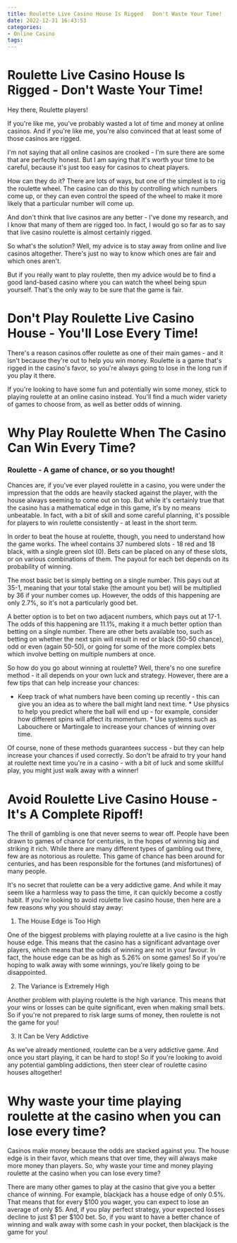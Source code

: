 ```yaml
---
title: Roulette Live Casino House Is Rigged   Don't Waste Your Time!
date: 2022-12-31 16:43:53
categories:
- Online Casino
tags:
---
```



#  Roulette Live Casino House Is Rigged - Don't Waste Your Time!

Hey there, Roulette players!

If you're like me, you've probably wasted a lot of time and money at online casinos. And if you're like me, you're also convinced that at least some of those casinos are rigged.

I'm not saying that all online casinos are crooked - I'm sure there are some that are perfectly honest. But I am saying that it's worth your time to be careful, because it's just too easy for casinos to cheat players.

How can they do it? There are lots of ways, but one of the simplest is to rig the roulette wheel. The casino can do this by controlling which numbers come up, or they can even control the speed of the wheel to make it more likely that a particular number will come up.

And don't think that live casinos are any better - I've done my research, and I know that many of them are rigged too. In fact, I would go so far as to say that live casino roulette is almost certainly rigged.

So what's the solution? Well, my advice is to stay away from online and live casinos altogether. There's just no way to know which ones are fair and which ones aren't.

But if you really want to play roulette, then my advice would be to find a good land-based casino where you can watch the wheel being spun yourself. That's the only way to be sure that the game is fair.

#  Don't Play Roulette Live Casino House - You'll Lose Every Time!

There's a reason casinos offer roulette as one of their main games - and it isn't because they're out to help you win money. Roulette is a game that's rigged in the casino's favor, so you're always going to lose in the long run if you play it there.

If you're looking to have some fun and potentially win some money, stick to playing roulette at an online casino instead. You'll find a much wider variety of games to choose from, as well as better odds of winning.

#  Why Play Roulette When The Casino Can Win Every Time?

### Roulette - A game of chance, or so you thought!

Chances are, if you've ever played roulette in a casino, you were under the impression that the odds are heavily stacked against the player, with the house always seeming to come out on top. But while it's certainly true that the casino has a mathematical edge in this game, it's by no means unbeatable. In fact, with a bit of skill and some careful planning, it's possible for players to win roulette consistently - at least in the short term.

In order to beat the house at roulette, though, you need to understand how the game works. The wheel contains 37 numbered slots - 18 red and 18 black, with a single green slot (0). Bets can be placed on any of these slots, or on various combinations of them. The payout for each bet depends on its probability of winning.

The most basic bet is simply betting on a single number. This pays out at 35-1, meaning that your total stake (the amount you bet) will be multiplied by 36 if your number comes up. However, the odds of this happening are only 2.7%, so it's not a particularly good bet.

A better option is to bet on two adjacent numbers, which pays out at 17-1. The odds of this happening are 11.1%, making it a much better option than betting on a single number. There are other bets available too, such as betting on whether the next spin will result in red or black (50-50 chance), odd or even (again 50-50), or going for some of the more complex bets which involve betting on multiple numbers at once.

So how do you go about winning at roulette? Well, there's no one surefire method - it all depends on your own luck and strategy. However, there are a few tips that can help increase your chances:

* Keep track of what numbers have been coming up recently - this can give you an idea as to where the ball might land next time. * Use physics to help you predict where the ball will end up - for example, consider how different spins will affect its momentum. * Use systems such as Labouchere or Martingale to increase your chances of winning over time.

Of course, none of these methods guarantees success - but they can help increase your chances if used correctly. So don't be afraid to try your hand at roulette next time you're in a casino - with a bit of luck and some skillful play, you might just walk away with a winner!

#  Avoid Roulette Live Casino House - It's A Complete Ripoff!

The thrill of gambling is one that never seems to wear off. People have been drawn to games of chance for centuries, in the hopes of winning big and striking it rich. While there are many different types of gambling out there, few are as notorious as roulette. This game of chance has been around for centuries, and has been responsible for the fortunes (and misfortunes) of many people.

It's no secret that roulette can be a very addictive game. And while it may seem like a harmless way to pass the time, it can quickly become a costly habit. If you're looking to avoid roulette live casino house, then here are a few reasons why you should stay away:

1. The House Edge is Too High

One of the biggest problems with playing roulette at a live casino is the high house edge. This means that the casino has a significant advantage over players, which means that the odds of winning are not in your favour. In fact, the house edge can be as high as 5.26% on some games! So if you're hoping to walk away with some winnings, you're likely going to be disappointed.

2. The Variance is Extremely High

Another problem with playing roulette is the high variance. This means that your wins or losses can be quite significant, even when making small bets. So if you're not prepared to risk large sums of money, then roulette is not the game for you!

3. It Can be Very Addictive

As we've already mentioned, roulette can be a very addictive game. And once you start playing, it can be hard to stop! So if you're looking to avoid any potential gambling addictions, then steer clear of roulette casino houses altogether!

#  Why waste your time playing roulette at the casino when you can lose every time?



Casinos make money because the odds are stacked against you. The house edge is in their favor, which means that over time, they will always make more money than players. So, why waste your time and money playing roulette at the casino when you can lose every time?

There are many other games to play at the casino that give you a better chance of winning. For example, blackjack has a house edge of only 0.5%. That means that for every $100 you wager, you can expect to lose an average of only $5. And, if you play perfect strategy, your expected losses decline to just $1 per $100 bet. So, if you want to have a better chance of winning and walk away with some cash in your pocket, then blackjack is the game for you!
